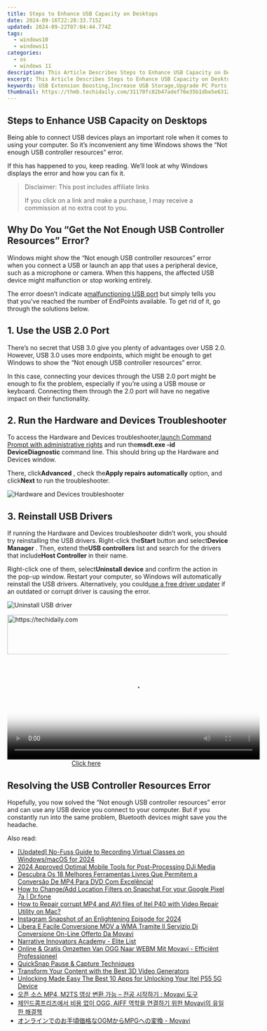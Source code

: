 ```yaml
---
title: Steps to Enhance USB Capacity on Desktops
date: 2024-09-16T22:28:33.715Z
updated: 2024-09-22T07:04:44.774Z
tags:
  - windows10
  - windows11
categories:
  - os
  - windows 11
description: This Article Describes Steps to Enhance USB Capacity on Desktops
excerpt: This Article Describes Steps to Enhance USB Capacity on Desktops
keywords: USB Extension Boosting,Increase USB Storage,Upgrade PC Ports,Maximize USB Space,Expand USB Capacity,Enhance Desktop USBs,Optimize USB Performance
thumbnail: https://thmb.techidaily.com/31170fc82b47adef76e35b1dbe5e6312865cece8cca3cd844fe92c1c213c87ec.jpg
---
```


## Steps to Enhance USB Capacity on Desktops

 Being able to connect USB devices plays an important role when it comes to using your computer. So it’s inconvenient any time Windows shows the “Not enough USB controller resources” error.

 If this has happened to you, keep reading. We’ll look at why Windows displays the error and how you can fix it.

>  Disclaimer: This post includes affiliate links
>
>  If you click on a link and make a purchase, I may receive a commission at no extra cost to you.
>

## Why Do You “Get the Not Enough USB Controller Resources” Error?

 Windows might show the “Not enough USB controller resources” error when you connect a USB or launch an app that uses a peripheral device, such as a microphone or camera. When this happens, the affected USB device might malfunction or stop working entirely.

 The error doesn’t indicate a[malfunctioning USB port](https://www.makeuseof.com/tag/dead-usb-port-heres-how-to-diagnose-and-fix-it/) but simply tells you that you’ve reached the number of EndPoints available. To get rid of it, go through the solutions below.

## 1\. Use the USB 2.0 Port

 There’s no secret that USB 3.0 give you plenty of advantages over USB 2.0\. However, USB 3.0 uses more endpoints, which might be enough to get Windows to show the “Not enough USB controller resources” error.

 In this case, connecting your devices through the USB 2.0 port might be enough to fix the problem, especially if you’re using a USB mouse or keyboard. Connecting them through the 2.0 port will have no negative impact on their functionality.

## 2\. Run the Hardware and Devices Troubleshooter

 To access the Hardware and Devices troubleshooter,[launch Command Prompt with administrative rights](https://www.makeuseof.com/windows-run-command-prompt-admin/) and run the**msdt.exe -id DeviceDiagnostic** command line. This should bring up the Hardware and Devices window.

 There, click**Advanced** , check the**Apply repairs automatically** option, and click**Next** to run the troubleshooter.

![Hardware and Devices troubleshooter](https://static1.makeuseofimages.com/wordpress/wp-content/uploads/2022/12/hardware-troubleshooter-1.jpg)

## 3\. Reinstall USB Drivers

 If running the Hardware and Devices troubleshooter didn’t work, you should try reinstalling the USB drivers. Right-click the**Start** button and select**Device Manager** . Then, extend the**USB controllers** list and search for the drivers that include**Host Controller** in their name.

 Right-click one of them, select**Uninstall device** and confirm the action in the pop-up window. Restart your computer, so Windows will automatically reinstall the USB drivers. Alternatively, you could[use a free driver updater](https://www.makeuseof.com/windows-best-free-driver-updaters/) if an outdated or corrupt driver is causing the error.

![Uninstall USB driver](https://static1.makeuseofimages.com/wordpress/wp-content/uploads/2022/12/uninstall-usb-driver-1.jpg)

<!-- affiliate ads begin -->
<a href="https://unicoeye.pxf.io/c/5597632/2134240/18498" target="_top" id="2134240">
  <img src="//a.impactradius-go.com/display-ad/18498-2134240" border="0" alt="https://techidaily.com" width="540" height="90"/>
</a>
<img height="0" width="0" src="https://unicoeye.pxf.io/i/5597632/2134240/18498" style="position:absolute;visibility:hidden;" border="0" />
<!-- affiliate ads end -->

<!-- affiliate ads begin -->
<span id="1983584">
					<video width="576" height="240" style="cursor:pointer"
           poster="//a.impactradius-go.com/display-clicktoplayimage/1983584.png"
           onclick="if(!this.playClicked){this.play();this.setAttribute('controls',true);this.playClicked=true;}">
	   <source src="//a.impactradius-go.com/display-ad/22993-1983584">
	   <img src="//a.impactradius-go.com/display-clicktoplayimage/1983584.png" style="border: none; height: 100%; width: 100%; object-fit: contain">
	</video>
	<div style="width:360px;text-align:center"><a href="javascript:window.open(decodeURIComponent('https%3A%2F%2Fhomestyler.sjv.io%2Fc%2F5597632%2F1983584%2F22993'), '_blank');void(0);">Click here</a></div>
</span>
<img height="0" width="0" src="https://imp.pxf.io/i/5597632/1983584/22993" style="position:absolute;visibility:hidden;" border="0" />
<!-- affiliate ads end -->

## Resolving the USB Controller Resources Error

 Hopefully, you now solved the “Not enough USB controller resources” error and can use any USB device you connect to your computer. But if you constantly run into the same problem, Bluetooth devices might save you the headache.

<ins class="adsbygoogle"
     style="display:block"
     data-ad-format="autorelaxed"
     data-ad-client="ca-pub-7571918770474297"
     data-ad-slot="1223367746"></ins>

<ins class="adsbygoogle"
     style="display:block"
     data-ad-client="ca-pub-7571918770474297"
     data-ad-slot="8358498916"
     data-ad-format="auto"
     data-full-width-responsive="true"></ins>

<span class="atpl-alsoreadstyle">Also read:</span>
<div><ul>
<li><a href="https://screen-activity-recording.techidaily.com/updated-no-fuss-guide-to-recording-virtual-classes-on-windowsmacos-for-2024/"><u>[Updated] No-Fuss Guide to Recording Virtual Classes on Windows/macOS for 2024</u></a></li>
<li><a href="https://fox-cloud.techidaily.com/2024-approved-optimal-mobile-tools-for-post-processing-dji-media/"><u>2024 Approved Optimal Mobile Tools for Post-Processing DJi Media</u></a></li>
<li><a href="https://win11-tips.techidaily.com/descubra-os-18-melhores-ferramentas-livres-que-permitem-a-conversao-de-mp4-para-dvd-com-excelencia/"><u>Descubra Os 18 Melhores Ferramentas Livres Que Permitem a Conversão De MP4 Para DVD Com Excelência!</u></a></li>
<li><a href="https://fix-guide.techidaily.com/how-to-changeadd-location-filters-on-snapchat-for-your-google-pixel-7a-drfone-by-drfone-virtual-android/"><u>How to Change/Add Location Filters on Snapchat For your Google Pixel 7a | Dr.fone</u></a></li>
<li><a href="https://blog-min.techidaily.com/how-to-repair-corrupt-mp4-and-avi-files-of-itel-p40-with-video-repair-utility-on-mac-by-stellar-video-repair-mobile-video-repair/"><u>How to Repair corrupt MP4 and AVI files of Itel P40 with Video Repair Utility on Mac?</u></a></li>
<li><a href="https://extra-approaches.techidaily.com/instagram-snapshot-of-an-enlightening-episode-for-2024/"><u>Instagram Snapshot of an Enlightening Episode for 2024</u></a></li>
<li><a href="https://win11-tips.techidaily.com/libera-e-facile-conversione-mov-a-wma-tramite-il-servizio-di-conversione-on-line-offerto-da-movavi/"><u>Libera E Facile Conversione MOV a WMA Tramite Il Servizio Di Conversione On-Line Offerto Da Movavi</u></a></li>
<li><a href="https://extra-lessons.techidaily.com/narrative-innovators-academy-elite-list/"><u>Narrative Innovators Academy - Elite List</u></a></li>
<li><a href="https://win11-tips.techidaily.com/online-and-gratis-omzetten-van-ogg-naar-webm-mit-movavi-efficient-professioneel/"><u>Online & Gratis Omzetten Van OGG Naar WEBM Mit Movavi - Efficiënt Professioneel</u></a></li>
<li><a href="https://screen-recording.techidaily.com/quicksnap-pause-and-capture-techniques/"><u>QuickSnap Pause & Capture Techniques</u></a></li>
<li><a href="https://ai-vdieo-software.techidaily.com/transform-your-content-with-the-best-3d-video-generators/"><u>Transform Your Content with the Best 3D Video Generators</u></a></li>
<li><a href="https://unlock-android.techidaily.com/unlocking-made-easy-the-best-10-apps-for-unlocking-your-itel-p55-5g-device-by-drfone-android/"><u>Unlocking Made Easy The Best 10 Apps for Unlocking Your Itel P55 5G Device</u></a></li>
<li><a href="https://win11-tips.techidaily.com/1726225335804-mp4-m2ts-movavi/"><u>오픈 소스 MP4, M2TS 영상 변환 가능 – 전공 시작하기 : Movavi 도구</u></a></li>
<li><a href="https://win11-tips.techidaily.com/ogg-aiff-movavi/"><u>제인드콤프리즈에서 비용 없이 OGG, AIFF 역학을 연결하기 위한 Movavi의 유일한 해결책</u></a></li>
<li><a href="https://win11-tips.techidaily.com/1726227971927-ogmmpg-movavi/"><u>オンラインでのお手頃価格なOGMからMPGへの変換 - Movavi</u></a></li>
</ul></div>

